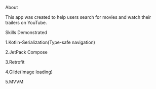About

This app was created to help users search for movies and watch their trailers on YouTube.

Skills Demonstrated

1.Kotlin-Serialization(Type-safe navigation)

2.JetPack Compose

3.Retrofit

4.Glide(Image loading)

5.MVVM
